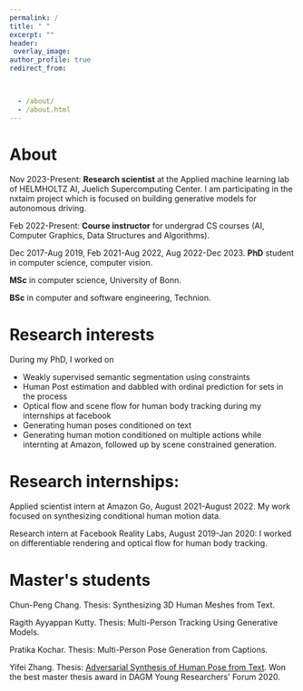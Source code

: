 ```yaml
---
permalink: /
title: " "
excerpt: ""
header:
 overlay_image:
author_profile: true
redirect_from: 


 
  - /about/
  - /about.html
---
```


About
======  
Nov 2023-Present: **Research scientist** at the Applied machine learning lab of HELMHOLTZ AI, Juelich Supercomputing Center. 
I am participating in the nxtaim project which is focused on building generative models for autonomous driving. 

Feb 2022-Present: **Course instructor** for undergrad CS courses (AI, Computer Graphics, Data Structures and Algorithms).

Dec 2017-Aug 2019, Feb 2021-Aug 2022, Aug 2022-Dec 2023. **PhD** student in computer science, computer vision. 

**MSc** in computer science, University of Bonn.

**BSc** in computer and software engineering, Technion. 


Research interests
======
During my PhD, I worked on 
- Weakly supervised semantic segmentation using constraints
- Human Post estimation and dabbled with ordinal prediction for sets in the process
- Optical flow and scene flow for human body tracking during my internships at facebook
- Generating human poses conditioned on text
- Generating human motion conditioned on multiple actions while internting at Amazon, followed up by scene constrained generation. 
  


Research internships:
======
Applied scientist intern at Amazon Go, August 2021-August 2022. My work focused on synthesizing conditional human motion data.

Research intern at Facebook Reality Labs, August 2019-Jan 2020: I worked on differentiable rendering and optical flow for human body tracking. 

Master's students
======
Chun-Peng Chang. Thesis: Synthesizing 3D Human Meshes from Text.

Ragith Ayyappan Kutty. Thesis: Multi-Person Tracking Using Generative Models.

Pratika Kochar. Thesis: Multi-Person Pose Generation from Captions.

Yifei Zhang. Thesis: [Adversarial Synthesis of Human Pose from Text](https://arxiv.org/abs/2005.00340). Won the best master thesis award in DAGM Young Researchers' Forum 2020.
